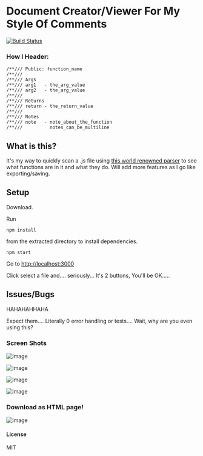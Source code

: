 # Document Creator/Viewer For My Style Of Comments

[![Build Status](https://secure.travis-ci.org/TerrordactylDesigns/TerrorDoc.png)](http://travis-ci.org/TerrordactylDesigns/TerrorDoc)

### How I Header:

    /**/// Public: function_name
    /**///
    /**/// Args
    /**/// arg1   - the_arg_value
    /**/// arg2   - the_arg_value
    /**///
    /**/// Returns
    /**/// return - the_return_value
    /**///
    /**/// Notes
    /**/// note   - note_about_the_function
    /**///          notes_can_be_multiline

## What is this?

It's my way to quickly scan a .js file using [this world renowned parser](https://github.com/TerrordactylDesigns/TerrorParser) to see what functions are in it and what they do. Will add more features as I go like exporting/saving.

## Setup

Download.

Run

    npm install

from the extracted directory to install dependencies.

    npm start

Go to [http://localhost:3000](http://localhost:3000)

Click select a file and.... seriously... It's 2 buttons, You'll be OK.....

## Issues/Bugs

HAHAHAHHAHA

Expect them.... Literally 0 error handling or tests.... Wait, why are you even using this?

### Screen Shots

![image](https://dl.dropbox.com/u/51430720/Screen%20Shot%202012-12-24%20at%206.20.44%20PM.png)

![image](https://dl.dropbox.com/u/51430720/Screen%20Shot%202012-12-24%20at%206.21.08%20PM.png)

![image](https://dl.dropbox.com/u/51430720/Screen%20Shot%202012-12-24%20at%206.21.14%20PM.png)

![image](https://dl.dropbox.com/u/51430720/Screen%20Shot%202012-12-24%20at%206.21.21%20PM.png)

### Download as HTML page!
![image](https://dl.dropbox.com/u/51430720/Screen%20Shot%202012-12-24%20at%206.21.45%20PM.png)

#### License

MIT